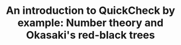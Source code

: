 ---
title: ! 'An introduction to QuickCheck by example: Number theory and Okasaki''s red-black
  trees'
url: http://matt.might.net/articles/quick-quickcheck/
authors:
- Matt Might
type: article
tags:
- testing
libraries:
- QuickCheck
doHaskell-type: blog post
dohaskell-year: 2014
---